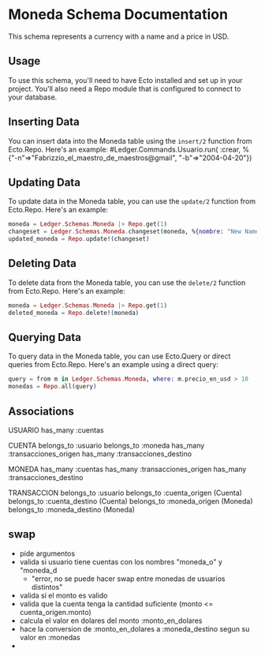 # Moneda Schema Documentation
This schema represents a currency with a name and a price in USD.
## Usage
To use this schema, you'll need to have Ecto installed and set up in your project. You'll also need a Repo module that is configured to connect to your database.
## Inserting Data
You can insert data into the Moneda table using the `insert/2` function from Ecto.Repo. Here's an example:
#Ledger.Commands.Usuario.run( :crear, %{"-n"=>"Fabrizzio_el_maestro_de_maestros@gmail", "-b"=>"2004-04-20"})

## Updating Data
To update data in the Moneda table, you can use the `update/2` function from Ecto.Repo. Here's an example:

```elixir
moneda = Ledger.Schemas.Moneda |> Repo.get(1)
changeset = Ledger.Schemas.Moneda.changeset(moneda, %{nombre: "New Name", precio_en_usd: 10.5})
updated_moneda = Repo.update!(changeset)
```

## Deleting Data
To delete data from the Moneda table, you can use the `delete/2` function from Ecto.Repo. Here's an example:

```elixir
moneda = Ledger.Schemas.Moneda |> Repo.get(1)
deleted_moneda = Repo.delete!(moneda)
```

## Querying Data
To query data in the Moneda table, you can use Ecto.Query or direct queries from Ecto.Repo. Here's an example using a direct query:

```elixir
query = from m in Ledger.Schemas.Moneda, where: m.precio_en_usd > 10
monedas = Repo.all(query)
```

## Associations

USUARIO
  has_many :cuentas

CUENTA
  belongs_to :usuario
  belongs_to :moneda
  has_many :transacciones_origen
  has_many :transacciones_destino

MONEDA
  has_many :cuentas
  has_many :transacciones_origen
  has_many :transacciones_destino

TRANSACCION
  belongs_to :usuario
  belongs_to :cuenta_origen (Cuenta)
  belongs_to :cuenta_destino (Cuenta)
  belongs_to :moneda_origen (Moneda)
  belongs_to :moneda_destino (Moneda)

## swap
- pide argumentos
- valida si usuario tiene cuentas con los nombres "moneda_o" y "moneda_d
    - "error, no se puede hacer swap entre monedas de usuarios distintos"
- valida si el monto es valido
- valida que la cuenta tenga la cantidad suficiente (monto <= cuenta_origen.monto)
- calcula el valor en dolares del monto :monto_en_dolares
- hace la conversion de :monto_en_dolares a :moneda_destino segun su valor en :monedas
- 